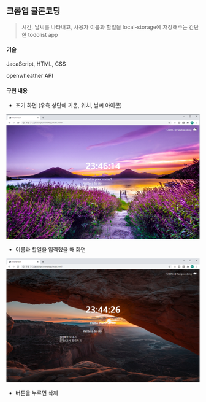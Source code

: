 ## 크롬앱 클론코딩

> 시간, 날씨를 나타내고, 사용자 이름과 할일을 local-storage에 저장해주는 간단한 todolist app



#### 기술

JacaScript, HTML, CSS

openwheather API



#### 구현 내용

- 초기 화면 (우측 상단에 기온, 위치, 날씨 아이콘)

![index](./essets/index.PNG)



- 이름과 할일을 입력했을 때 화면

![doing](./essets/doing.png)

* 버튼을 누르면 삭제